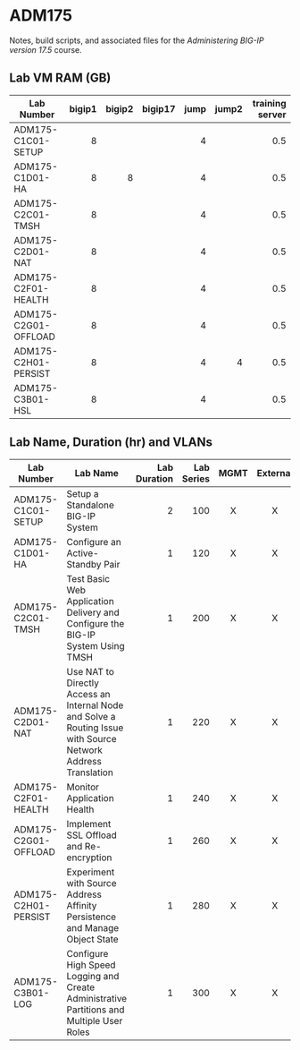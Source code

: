 # ADM175
Notes, build scripts, and associated files for the *Administering BIG-IP version 17.5* course.


## Lab VM RAM (GB)
|Lab Number           |bigip1|bigip2|bigip17|jump|jump2|training server|
|---------------------|-----:|-----:|------:|---:|----:|--------------:|
|ADM175-C1C01-SETUP   |8     |      |       |4   |     |0.5            |
|ADM175-C1D01-HA      |8     |8     |       |4   |     |0.5            |
|ADM175-C2C01-TMSH    |8     |      |       |4   |     |0.5            |
|ADM175-C2D01-NAT     |8     |      |       |4   |     |0.5            |
|ADM175-C2F01-HEALTH  |8     |      |       |4   |     |0.5            |
|ADM175-C2G01-OFFLOAD |8     |      |       |4   |     |0.5            |
|ADM175-C2H01-PERSIST |8     |      |       |4   |4    |0.5            |
|ADM175-C3B01-HSL     |8     |      |       |4   |     |0.5            |

## Lab Name, Duration (hr) and VLANs
|Lab Number           |Lab Name                                                                                                      |Lab Duration|Lab Series|MGMT|External|Internal|
|---------------------|--------------------------------------------------------------------------------------------------------------|-----------:|---------:|:--:|:------:|:------:|
|ADM175-C1C01-SETUP   |Setup a Standalone BIG-IP System                                                                              |2           |100       |X   |X       |X       |
|ADM175-C1D01-HA      |Configure an Active-Standby Pair                                                                              |1           |120       |X   |X       |X       |
|ADM175-C2C01-TMSH    |Test Basic Web Application Delivery and Configure the BIG-IP System Using TMSH                                |1           |200       |X   |X       |X       |
|ADM175-C2D01-NAT     |Use NAT to Directly Access an Internal Node and Solve a Routing Issue with Source Network Address Translation |1           |220       |X   |X       |X       |
|ADM175-C2F01-HEALTH  |Monitor Application Health                                                                                    |1           |240       |X   |X       |X       |
|ADM175-C2G01-OFFLOAD |Implement SSL Offload and Re-encryption                                                                       |1           |260       |X   |X       |X       |
|ADM175-C2H01-PERSIST |Experiment with Source Address Affinity Persistence and Manage Object State                                   |1           |280       |X   |X       |X       |
|ADM175-C3B01-LOG     |Configure High Speed Logging and Create Administrative Partitions and Multiple User Roles                     |1           |300       |X   |X       |X       |
